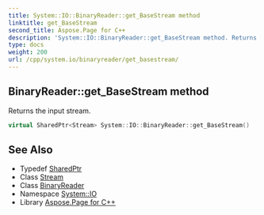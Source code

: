 ```yaml
---
title: System::IO::BinaryReader::get_BaseStream method
linktitle: get_BaseStream
second_title: Aspose.Page for C++
description: 'System::IO::BinaryReader::get_BaseStream method. Returns the input stream in C++.'
type: docs
weight: 200
url: /cpp/system.io/binaryreader/get_basestream/
---
```

## BinaryReader::get_BaseStream method


Returns the input stream.

```cpp
virtual SharedPtr<Stream> System::IO::BinaryReader::get_BaseStream()
```

## See Also

* Typedef [SharedPtr](../../../system/sharedptr/)
* Class [Stream](../../stream/)
* Class [BinaryReader](../)
* Namespace [System::IO](../../)
* Library [Aspose.Page for C++](../../../)
